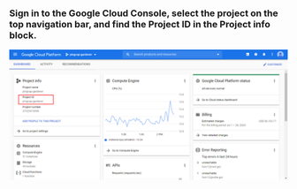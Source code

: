 
### Sign in to the Google Cloud Console, select the project on the top navigation bar, and find the **Project ID** in the **Project info** block.

![gcp-projectid](/peering/img/gcp-projectid.png)
